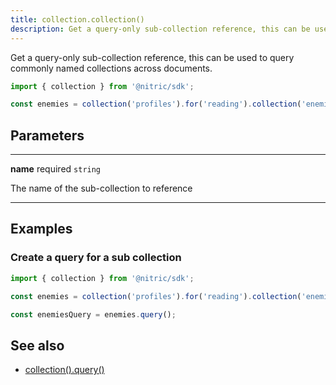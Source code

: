 ```yaml
---
title: collection.collection()
description: Get a query-only sub-collection reference, this can be used to query commonly named collections across documents.
---
```


Get a query-only sub-collection reference, this can be used to query commonly named collections across documents.

```javascript
import { collection } from '@nitric/sdk';

const enemies = collection('profiles').for('reading').collection('enemies');
```

## Parameters

---

**name** required `string`

The name of the sub-collection to reference

---

## Examples

### Create a query for a sub collection

```javascript
import { collection } from '@nitric/sdk';

const enemies = collection('profiles').for('reading').collection('enemies');

const enemiesQuery = enemies.query();
```

## See also

- [collection().query()](./collection-query)
